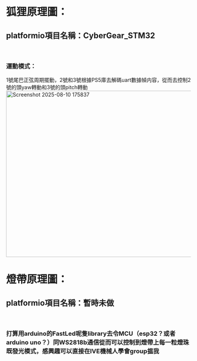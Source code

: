<h1>狐狸原理圖：</h1>

<h2>platformio項目名稱：CyberGear_STM32</h2><br>
<h3>運動模式：</h3>
1號尾巴正弦周期擺動，2號和3號根據PS5庫去解碼uart數據幀内容，從而去控制2號的頭yaw轉動和3號的頭pitch轉動<br>

<img width="711" height="454" alt="Screenshot 2025-08-10 175837" src="https://github.com/user-attachments/assets/3f17aaec-7a14-42ce-af11-73d7b6128d89" />


<h1>燈帶原理圖：</h1>
<h2>platformio項目名稱：暫時未做</h2><br>
<h3>打算用arduino的FastLed呢隻library去令MCU（esp32？或者arduino uno？）同WS2818b通信從而可以控制到燈帶上每一粒燈珠既發光模式，感興趣可以直接在IVE機械人學會group揾我</h3><br>
